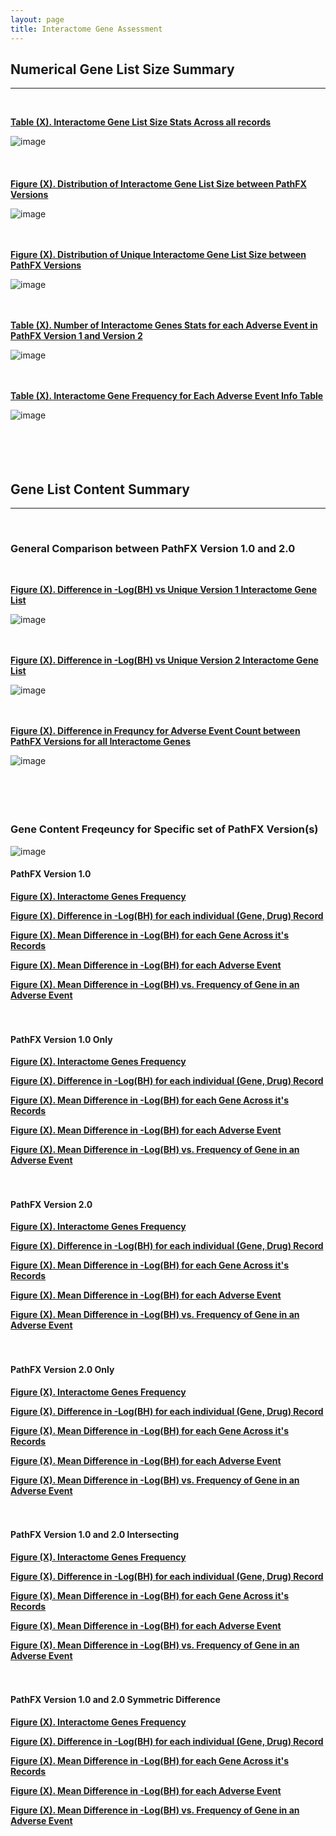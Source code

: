 ```yaml
---
layout: page
title: Interactome Gene Assessment
---
```


## Numerical Gene List Size Summary   
---------------------------------------------------------------------------
<br />  

[**Table (X). Interactome Gene List Size Stats Across all records**](https://github.com/aryastark5/web_bench/blob/gh-pages/display_files/interactome_gene_content_pathfx_version_comparison_info_folder/all_records_intom_gene_stats_table.csv)
<br />  

![image](display_files/interactome_gene_content_pathfx_version_comparison_info_folder/all_records_intom_gene_stats_table.png)
<br />  
<br />  
[**Figure (X). Distribution of Interactome Gene List Size between PathFX Versions**](https://htmlpreview.github.io/?https://github.com/aryastark5/web_bench/blob/gh-pages/display_files/interactome_gene_content_pathfx_version_comparison_info_folder/Distribution_of_Interactome_Gene_List_Size_between_PathFX_Versions.html)
<br />  

![image](display_files/interactome_gene_content_pathfx_version_comparison_info_folder/Distribution_of_Interactome_Gene_List_Size_between_PathFX_Versions.png)
<br />  
<br />  

[**Figure (X). Distribution of Unique Interactome Gene List Size between PathFX Versions**](https://htmlpreview.github.io/?https://github.com/aryastark5/web_bench/blob/gh-pages/display_files/interactome_gene_content_pathfx_version_comparison_info_folder/Distribution_of_Unique_Interactome_Gene_List_Size_between_PathFX_Versions.html)
<br />  

![image](display_files/interactome_gene_content_pathfx_version_comparison_info_folder/Distribution_of_Unique_Interactome_Gene_List_Size_between_PathFX_Versions.png)
<br />  
<br />  

[**Table (X). Number of Interactome Genes Stats for each Adverse Event in PathFX Version 1 and Version 2**](https://github.com/aryastark5/web_bench/blob/gh-pages/display_files/interactome_gene_content_pathfx_version_comparison_info_folder/num_intom_genes_stats_table.csv)
<br />  

![image](display_files/interactome_gene_content_pathfx_version_comparison_info_folder/num_intom_genes_stats_table.png)
<br />  
<br />  

[**Table (X). Interactome Gene Frequency for Each Adverse Event Info Table**](https://github.com/aryastark5/web_bench/blob/gh-pages/display_files/interactome_gene_content_pathfx_version_comparison_info_folder/version_gene_count_comparison/intom_genes_version_count_info_table.csv)
<br />  

![image](display_files/interactome_gene_content_pathfx_version_comparison_info_folder/version_gene_count_comparison/intom_genes_version_count_info_table.png)
<br />  
<br />  
<br />  

## Gene List Content Summary   
---------------------------------------------------------------------------
<br />  

### General Comparison between PathFX Version 1.0 and 2.0
<br />  

[**Figure (X). Difference in -Log(BH) vs Unique Version 1 Interactome Gene List**](https://htmlpreview.github.io/?https://github.com/aryastark5/web_bench/blob/gh-pages/display_files/interactome_gene_content_pathfx_version_comparison_info_folder/Difference_in_-Log_Benjamini-Hochberg_vs_Unique_Version_1_Interactome_Gene_List.html)
<br />  

![image](display_files/interactome_gene_content_pathfx_version_comparison_info_folder/Difference_in_-Log_Benjamini-Hochberg_vs_Unique_Version_1_Interactome_Gene_List.png)
<br />  
<br />  

[**Figure (X). Difference in -Log(BH) vs Unique Version 2 Interactome Gene List**](https://htmlpreview.github.io/?https://github.com/aryastark5/web_bench/blob/gh-pages/display_files/interactome_gene_content_pathfx_version_comparison_info_folder/Difference_in_-Log_Benjamini-Hochberg_vs_Unique_Version_1_Interactome_Gene_List.html)
 
![image](display_files/interactome_gene_content_pathfx_version_comparison_info_folder/Difference_in_-Log_Benjamini-Hochberg_vs_Unique_Version_1_Interactome_Gene_List.png)
<br />  
<br />  

[**Figure (X). Difference in Frequncy for Adverse Event Count between PathFX Versions for all Interactome Genes**](https://htmlpreview.github.io/?https://github.com/aryastark5/web_bench/blob/gh-pages/display_files/interactome_gene_content_pathfx_version_comparison_info_folder/version_gene_count_comparison/Difference_in_Frequncy_for_Adverse_Event_Count_between_PathFX_Versions_for_all_Interactome_Genes.html)
<br />  

![image](display_files/interactome_gene_content_pathfx_version_comparison_info_folder/version_gene_count_comparison/Difference_in_Frequncy_for_Adverse_Event_Count_between_PathFX_Versions_for_all_Interactome_Genes.png)
<br />  
<br />  
<br />  

### Gene Content Freqeuncy for Specific set of PathFX Version(s)

![image](display_files/interactome_gene_content_pathfx_version_comparison_info_folder/gene_frequency/sample.png)
<br />  

#### PathFX Version 1.0 

[**Figure (X). Interactome Genes Frequency**](https://htmlpreview.github.io/?https://github.com/aryastark5/web_bench/blob/gh-pages/display_files/interactome_gene_content_pathfx_version_comparison_info_folder/gene_frequency/intom_genes_version_1/intom_genes_version_1_Gene_Frequency.html)

[**Figure (X). Difference in -Log(BH) for each individual (Gene, Drug) Record**](https://htmlpreview.github.io/?https://github.com/aryastark5/web_bench/blob/gh-pages/display_files/interactome_gene_content_pathfx_version_comparison_info_folder/gene_frequency/intom_genes_version_1/intom_genes_version_1_Difference_in_-log_BH_for_each_individual_Gene-Drug_Record.html)

[**Figure (X). Mean Difference in -Log(BH) for each Gene Across it's Records**](https://htmlpreview.github.io/?https://github.com/aryastark5/web_bench/blob/gh-pages/display_files/interactome_gene_content_pathfx_version_comparison_info_folder/gene_frequency/intom_genes_version_1/intom_genes_version_1_Mean_-log_BH_Difference_of_a_Gene_across_all_records.html)

[**Figure (X). Mean Difference in -Log(BH) for each Adverse Event**](https://htmlpreview.github.io/?https://github.com/aryastark5/web_bench/blob/gh-pages/display_files/interactome_gene_content_pathfx_version_comparison_info_folder/gene_frequency/intom_genes_version_1/intom_genes_version_1_Mean_-log_BH_Difference_of_a_Gene_for_a_specific_Adverse_Event.html)

[**Figure (X). Mean Difference in -Log(BH) vs. Frequency of Gene in an Adverse Event**](https://htmlpreview.github.io/?https://github.com/aryastark5/web_bench/blob/gh-pages/display_files/interactome_gene_content_pathfx_version_comparison_info_folder/gene_frequency/intom_genes_version_1/intom_genes_version_1_Mean_-log_BH_Difference_vs_Adverse_Event_Count_of_a_specific_Gene.html) 
<br />  
<br />  

#### PathFX Version 1.0 Only

[**Figure (X). Interactome Genes Frequency**](https://htmlpreview.github.io/?https://github.com/aryastark5/web_bench/blob/gh-pages/display_files/interactome_gene_content_pathfx_version_comparison_info_folder/gene_frequency/intom_genes_version_1_only/intom_genes_version_1_only_Gene_Frequency.html)

[**Figure (X). Difference in -Log(BH) for each individual (Gene, Drug) Record**](https://htmlpreview.github.io/?https://github.com/aryastark5/web_bench/blob/gh-pages/display_files/interactome_gene_content_pathfx_version_comparison_info_folder/gene_frequency/intom_genes_version_1_only/intom_genes_version_1_only_Difference_in_-log_BH_for_each_individual_Gene-Drug_Record.html)

[**Figure (X). Mean Difference in -Log(BH) for each Gene Across it's Records**](https://htmlpreview.github.io/?https://github.com/aryastark5/web_bench/blob/gh-pages/display_files/interactome_gene_content_pathfx_version_comparison_info_folder/gene_frequency/intom_genes_version_1_only/intom_genes_version_1_only_Mean_-log_BH_Difference_of_a_Gene_across_all_records.html)

[**Figure (X). Mean Difference in -Log(BH) for each Adverse Event**](https://htmlpreview.github.io/?https://github.com/aryastark5/web_bench/blob/gh-pages/display_files/interactome_gene_content_pathfx_version_comparison_info_folder/gene_frequency/intom_genes_version_1_only/intom_genes_version_1_only_Mean_-log_BH_Difference_of_a_Gene_for_a_specific_Adverse_Event.html)

[**Figure (X). Mean Difference in -Log(BH) vs. Frequency of Gene in an Adverse Event**](https://htmlpreview.github.io/?https://github.com/aryastark5/web_bench/blob/gh-pages/display_files/interactome_gene_content_pathfx_version_comparison_info_folder/gene_frequency/intom_genes_version_1_only/intom_genes_version_1_only_Mean_-log_BH_Difference_vs_Adverse_Event_Count_of_a_specific_Gene.html)
<br />  
<br />  

#### PathFX Version 2.0

[**Figure (X). Interactome Genes Frequency**](https://htmlpreview.github.io/?https://github.com/aryastark5/web_bench/blob/gh-pages/display_files/interactome_gene_content_pathfx_version_comparison_info_folder/gene_frequency/intom_genes_version_2/intom_genes_version_2_Gene_Frequency.html)

[**Figure (X). Difference in -Log(BH) for each individual (Gene, Drug) Record**](https://htmlpreview.github.io/?https://github.com/aryastark5/web_bench/blob/gh-pages/display_files/interactome_gene_content_pathfx_version_comparison_info_folder/gene_frequency/intom_genes_version_2/intom_genes_version_2_Difference_in_-log_BH_for_each_individual_Gene-Drug_Record.html)

[**Figure (X). Mean Difference in -Log(BH) for each Gene Across it's Records**](https://htmlpreview.github.io/?https://github.com/aryastark5/web_bench/blob/gh-pages/display_files/interactome_gene_content_pathfx_version_comparison_info_folder/gene_frequency/intom_genes_version_2/intom_genes_version_2_Mean_-log_BH_Difference_of_a_Gene_across_all_records.html)

[**Figure (X). Mean Difference in -Log(BH) for each Adverse Event**](https://htmlpreview.github.io/?https://github.com/aryastark5/web_bench/blob/gh-pages/display_files/interactome_gene_content_pathfx_version_comparison_info_folder/gene_frequency/intom_genes_version_2/intom_genes_version_2_Mean_-log_BH_Difference_of_a_Gene_for_a_specific_Adverse_Event.html)

[**Figure (X). Mean Difference in -Log(BH) vs. Frequency of Gene in an Adverse Event**](https://htmlpreview.github.io/?https://github.com/aryastark5/web_bench/blob/gh-pages/display_files/interactome_gene_content_pathfx_version_comparison_info_folder/gene_frequency/intom_genes_version_2/intom_genes_version_2_Mean_-log_BH_Difference_vs_Adverse_Event_Count_of_a_specific_Gene.html)
<br />  
<br />  

#### PathFX Version 2.0 Only

[**Figure (X). Interactome Genes Frequency**](https://htmlpreview.github.io/?https://github.com/aryastark5/web_bench/blob/gh-pages/display_files/interactome_gene_content_pathfx_version_comparison_info_folder/gene_frequency/intom_genes_version_2_only/intom_genes_version_2_only_Gene_Frequency.html)

[**Figure (X). Difference in -Log(BH) for each individual (Gene, Drug) Record**](https://htmlpreview.github.io/?https://github.com/aryastark5/web_bench/blob/gh-pages/display_files/interactome_gene_content_pathfx_version_comparison_info_folder/gene_frequency/intom_genes_version_2_only/intom_genes_version_2_only_Difference_in_-log_BH_for_each_individual_Gene-Drug_Record.html)

[**Figure (X). Mean Difference in -Log(BH) for each Gene Across it's Records**](https://htmlpreview.github.io/?https://github.com/aryastark5/web_bench/blob/gh-pages/display_files/interactome_gene_content_pathfx_version_comparison_info_folder/gene_frequency/intom_genes_version_2_only/intom_genes_version_2_only_Mean_-log_BH_Difference_of_a_Gene_across_all_records.html)

[**Figure (X). Mean Difference in -Log(BH) for each Adverse Event**](https://htmlpreview.github.io/?https://github.com/aryastark5/web_bench/blob/gh-pages/display_files/interactome_gene_content_pathfx_version_comparison_info_folder/gene_frequency/intom_genes_version_2_only/intom_genes_version_2_only_Mean_-log_BH_Difference_of_a_Gene_for_a_specific_Adverse_Event.html)

[**Figure (X). Mean Difference in -Log(BH) vs. Frequency of Gene in an Adverse Event**](https://htmlpreview.github.io/?https://github.com/aryastark5/web_bench/blob/gh-pages/display_files/interactome_gene_content_pathfx_version_comparison_info_folder/gene_frequency/intom_genes_version_2_only/intom_genes_version_2_only_Mean_-log_BH_Difference_vs_Adverse_Event_Count_of_a_specific_Gene.html)
<br />  
<br />  

#### PathFX Version 1.0 and 2.0 Intersecting

[**Figure (X). Interactome Genes Frequency**](https://htmlpreview.github.io/?https://github.com/aryastark5/web_bench/blob/gh-pages/display_files/interactome_gene_content_pathfx_version_comparison_info_folder/gene_frequency/intom_genes_version_1_and_2_intersecting/intom_genes_version_1_and_2_intersecting_Gene_Frequency.html)

[**Figure (X). Difference in -Log(BH) for each individual (Gene, Drug) Record**](https://htmlpreview.github.io/?https://github.com/aryastark5/web_bench/blob/gh-pages/display_files/interactome_gene_content_pathfx_version_comparison_info_folder/gene_frequency/intom_genes_version_1_and_2_intersecting/intom_genes_version_1_and_2_intersecting_Difference_in_-log_BH_for_each_individual_Gene-Drug_Record.html)

[**Figure (X). Mean Difference in -Log(BH) for each Gene Across it's Records**](https://htmlpreview.github.io/?https://github.com/aryastark5/web_bench/blob/gh-pages/display_files/interactome_gene_content_pathfx_version_comparison_info_folder/gene_frequency/intom_genes_version_1_and_2_intersecting/intom_genes_version_1_and_2_intersecting_Mean_-log_BH_Difference_of_a_Gene_across_all_records.html)

[**Figure (X). Mean Difference in -Log(BH) for each Adverse Event**](https://htmlpreview.github.io/?https://github.com/aryastark5/web_bench/blob/gh-pages/display_files/interactome_gene_content_pathfx_version_comparison_info_folder/gene_frequency/intom_genes_version_1_and_2_intersecting/intom_genes_version_1_and_2_intersecting_Mean_-log_BH_Difference_of_a_Gene_for_a_specific_Adverse_Event.html)

[**Figure (X). Mean Difference in -Log(BH) vs. Frequency of Gene in an Adverse Event**](https://htmlpreview.github.io/?https://github.com/aryastark5/web_bench/blob/gh-pages/display_files/interactome_gene_content_pathfx_version_comparison_info_folder/gene_frequency/intom_genes_version_1_and_2_intersecting/intom_genes_version_1_and_2_intersecting_Mean_-log_BH_Difference_vs_Adverse_Event_Count_of_a_specific_Gene.html)
<br />  
<br />  

#### PathFX Version 1.0 and 2.0 Symmetric Difference

[**Figure (X). Interactome Genes Frequency**](https://htmlpreview.github.io/?https://github.com/aryastark5/web_bench/blob/gh-pages/display_files/interactome_gene_content_pathfx_version_comparison_info_folder/gene_frequency/intom_genes_version_1_and_2_symmetric_difference/intom_genes_version_1_and_2_symmetric_difference_Gene_Frequency.html)

[**Figure (X). Difference in -Log(BH) for each individual (Gene, Drug) Record**](https://htmlpreview.github.io/?https://github.com/aryastark5/web_bench/blob/gh-pages/display_files/interactome_gene_content_pathfx_version_comparison_info_folder/gene_frequency/intom_genes_version_1_and_2_symmetric_difference/intom_genes_version_1_and_2_symmetric_difference_Difference_in_-log_BH_for_each_individual_Gene-Drug_Record.html)

[**Figure (X). Mean Difference in -Log(BH) for each Gene Across it's Records**](https://htmlpreview.github.io/?https://github.com/aryastark5/web_bench/blob/gh-pages/display_files/interactome_gene_content_pathfx_version_comparison_info_folder/gene_frequency/intom_genes_version_1_and_2_symmetric_difference/intom_genes_version_1_and_2_symmetric_difference_Mean_-log_BH_Difference_of_a_Gene_across_all_records.html)

[**Figure (X). Mean Difference in -Log(BH) for each Adverse Event**](https://htmlpreview.github.io/?https://github.com/aryastark5/web_bench/blob/gh-pages/display_files/interactome_gene_content_pathfx_version_comparison_info_folder/gene_frequency/intom_genes_version_1_and_2_symmetric_difference/intom_genes_version_1_and_2_symmetric_difference_Mean_-log_BH_Difference_of_a_Gene_for_a_specific_Adverse_Event.html)

[**Figure (X). Mean Difference in -Log(BH) vs. Frequency of Gene in an Adverse Event**](https://htmlpreview.github.io/?https://github.com/aryastark5/web_bench/blob/gh-pages/display_files/interactome_gene_content_pathfx_version_comparison_info_folder/gene_frequency/intom_genes_version_1_and_2_symmetric_difference/intom_genes_version_1_and_2_symmetric_difference_Mean_-log_BH_Difference_vs_Adverse_Event_Count_of_a_specific_Gene.html)
<br />  



